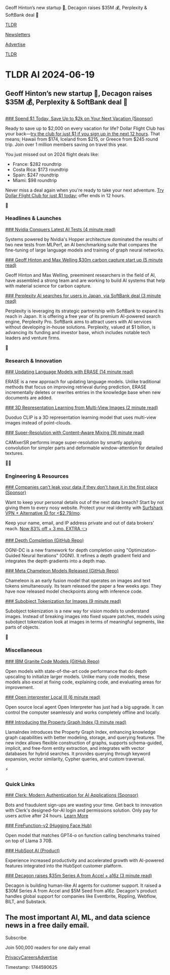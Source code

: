 Geoff Hinton’s new startup 🚀, Decagon raises $35M 💰, Perplexity & SoftBank deal 🤝

[TLDR](/)

[Newsletters](/newsletters)

[Advertise](https://advertise.tldr.tech/)

[TLDR](/)

# TLDR AI 2024-06-19

## Geoff Hinton’s new startup 🚀, Decagon raises $35M 💰, Perplexity & SoftBank deal 🤝

### 

[### Spend $1 Today, Save Up to $2k on Your Next Vacation (Sponsor)](https://app.dollarflightclub.com/signup/cheapflights4?utm_source=tldr)

Ready to save up to $2,000 on every vacation for life? Dollar Flight Club has your back—[try the club for just $1 if you sign up in the next 12 hours](https://app.dollarflightclub.com/signup/cheapflights4?utm_source=tldr). That means; Hawaii from $174, Iceland from $215, or Greece from $245 round trip. Join over 1 million members saving on travel this year.

You just missed out on 2024 flight deals like:

* France: $282 roundtrip
* Costa Rica: $173 roundtrip
* Spain: $247 roundtrip
* Miami: $98 roundtrip

Never miss a deal again when you're ready to take your next adventure. [Try Dollar Flight Club for just $1 today](https://app.dollarflightclub.com/signup/cheapflights4?utm_source=tldr); offer ends in 12 hours.

🚀

### Headlines & Launches

[### Nvidia Conquers Latest AI Tests (4 minute read)](https://spectrum.ieee.org/mlperf-nvidia-conquers?utm_source=tldrai)

Systems powered by Nvidia's Hopper architecture dominated the results of two new tests from MLPerf, an AI benchmarking suite that compares the fine-tuning of large language models and training of graph neural networks.

[### Geoff Hinton and Max Welling $30m carbon capture start up (5 minute read)](https://fortune.com/europe/2024/06/18/godfather-ai-geoffrey-hinton-quit-google-year-ago-emerged-stealth-back-startup-cuspai-ai-carbon-capture/?utm_source=tldrai)

Geoff Hinton and Max Welling, preeminent researchers in the field of AI, have assembled a strong team and are working to build AI systems that help with material science for carbon capture.

[### Perplexity AI searches for users in Japan, via SoftBank deal (3 minute read)](https://techcrunch.com/2024/06/17/softbank-ties-up-with-perplexity/?utm_source=tldrai)

Perplexity is leveraging its strategic partnership with SoftBank to expand its reach in Japan. It is offering a free year of its premium AI-powered search engine, Perplexity Pro. SoftBank aims to attract users with AI services without developing in-house solutions. Perplexity, valued at $1 billion, is advancing its funding and investor base, which includes notable tech leaders and venture firms.

🧠

### Research & Innovation

[### Updating Language Models with ERASE (14 minute read)](https://arxiv.org/abs/2406.11830v1?utm_source=tldrai)

ERASE is a new approach for updating language models. Unlike traditional methods that focus on improving retrieval during prediction, ERASE incrementally deletes or rewrites entries in the knowledge base when new documents are added.

[### 3D Representation Learning from Multi-View Images (2 minute read)](https://3dlg-hcvc.github.io/DuoduoCLIP/?utm_source=tldrai)

Duoduo CLIP is a 3D representation learning model that uses multi-view images instead of point-clouds.

[### Super-Resolution with Content-Aware Mixing (16 minute read)](https://arxiv.org/abs/2402.19289v1?utm_source=tldrai)

CAMixerSR performs image super-resolution by smartly applying convolution for simpler parts and deformable window-attention for detailed textures.

👨‍💻

### Engineering & Resources

[### Companies can't leak your data if they don't have it in the first place (Sponsor)](https://get.surfshark.net/aff_c?offer_id=1568&amp;aff_id=16286&amp;utm_source=tldrai)

Want to keep your personal details out of the next data breach? Start by not giving them to every nosy website. Protect your real identity with [Surfshark VPN + Alternative ID for <$2.79/mo](https://get.surfshark.net/aff_c?offer_id=1568&aff_id=16286).

Keep your name, email, and IP address private and out of data brokers' reach. [Now 83% off + 3 mo. EXTRA 👈](https://get.surfshark.net/aff_c?offer_id=1568&aff_id=16286)

[### Depth Completion (GitHub Repo)](https://github.com/princeton-vl/ogni-dc?utm_source=tldrai)

OGNI-DC is a new framework for depth completion using "Optimization-Guided Neural Iterations" (OGNI). It refines a depth gradient field and integrates the depth gradients into a depth map.

[### Meta Chameleon Models Released (GitHub Repo)](https://github.com/facebookresearch/chameleon?utm_source=tldrai)

Chameleon is an early fusion model that operates on images and text tokens simultaneously. Its team released the paper a few weeks ago. They have now released model checkpoints along with inference code.

[### Subobject Tokenization for Images (9 minute read)](https://arxiv.org/abs/2402.14327v1?utm_source=tldrai)

Subobject tokenization is a new way for vision models to understand images. Instead of breaking images into fixed square patches, models using subobject tokenization look at images in terms of meaningful segments, like parts of objects.

🎁

### Miscellaneous

[### IBM Granite Code Models (GitHub Repo)](https://github.com/ibm-granite/granite-code-models/tree/main?utm_source=tldrai)

Open models with state-of-the-art code performance that do depth upscaling to initialize larger models. Unlike many code models, these models also excel at fixing code, explaining code, and evaluating areas for improvement.

[### Open interpreter Local III (6 minute read)](https://changes.openinterpreter.com/log/local-iii?utm_source=tldrai)

Open source local agent Open Interpreter has just had a big upgrade. It can control the computer seamlessly and works completely offline and locally.

[### Introducing the Property Graph Index (3 minute read)](https://www.llamaindex.ai/blog/introducing-the-property-graph-index-a-powerful-new-way-to-build-knowledge-graphs-with-llms?utm_source=tldrai)

LlamaIndex introduces the Property Graph Index, enhancing knowledge graph capabilities with better modeling, storage, and querying features. The new index allows flexible construction of graphs, supports schema-guided, implicit, and free-form entity extraction, and integrates with vector databases for hybrid searches. It provides querying through keyword expansion, vector similarity, Cypher queries, and custom traversal.

⚡️

### Quick Links

[### Clerk: Modern Authentication for AI Applications (Sponsor)](https://clerk.com/ai-authentication?utm_source=tldr&amp;utm_medium=newsletter&amp;utm_campaign=ai&amp;utm_content=06-19-24)

Bots and fraudulent sign-ups are wasting your time. Get back to innovation with Clerk's designed-for-AI login and permissions solution. Only pay for users active after 24 hours. [Learn More](https://clerk.com/ai-authentication?utm_source=tldr&utm_medium=newsletter&utm_campaign=ai&utm_content=06-19-24)

[### FireFunction-v2 (Hugging Face Hub)](https://huggingface.co/fireworks-ai/firefunction-v2?utm_source=tldrai)

Open model that matches GPT4-o on function calling benchmarks trained on top of Llama 3 70B.

[### HubSpot AI (Product)](https://www.hubspot.com/products/artificial-intelligence?utm_source=tldrai)

Experience increased productivity and accelerated growth with AI-powered features integrated into the HubSpot customer platform.

[### Decagon raises $35m Series A from Accel + a16z (3 minute read)](https://decagon.ai/blog/series-a?utm_source=tldrai)

Decagon is building human-like AI agents for customer support. It raised a $30M Series A from Accel and $5M Seed from a16z. Decagon's product handles global support for companies like Eventbrite, Rippling, Webflow, BILT, and Substack.

## The most important AI, ML, and data science news in a free daily email.

Subscribe

Join 500,000 readers for one daily email

[Privacy](/privacy)[Careers](https://jobs.ashbyhq.com/tldr.tech)[Advertise](/ai/advertise)

Timestamp: 1744590625